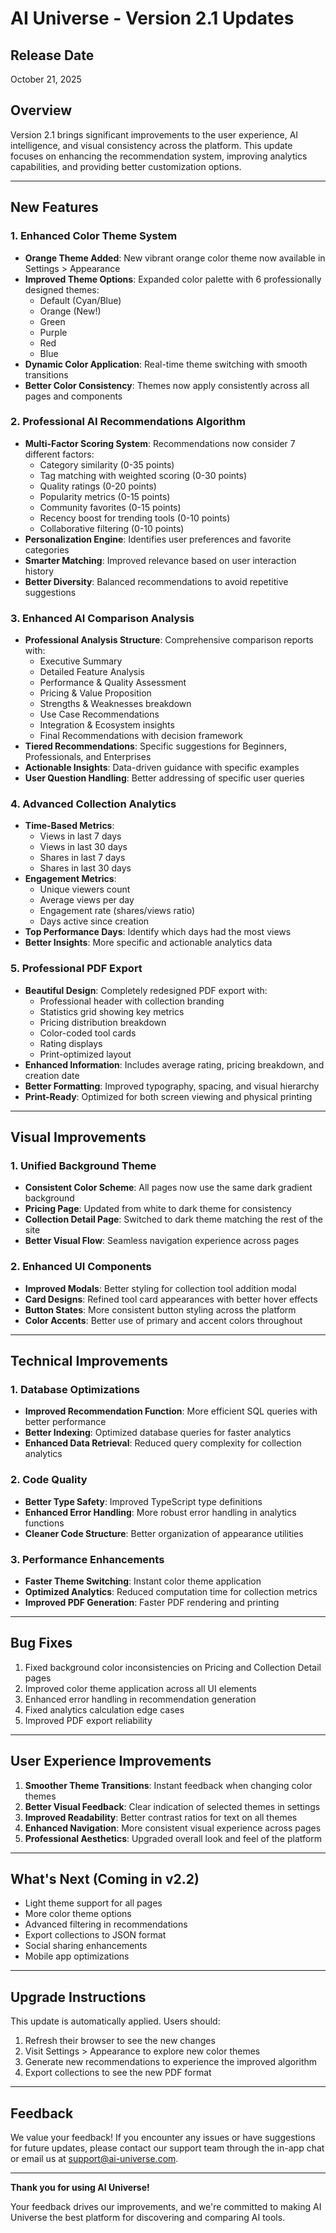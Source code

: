 # AI Universe - Version 2.1 Updates

## Release Date
October 21, 2025

## Overview
Version 2.1 brings significant improvements to the user experience, AI intelligence, and visual consistency across the platform. This update focuses on enhancing the recommendation system, improving analytics capabilities, and providing better customization options.

---

## New Features

### 1. Enhanced Color Theme System
- **Orange Theme Added**: New vibrant orange color theme now available in Settings > Appearance
- **Improved Theme Options**: Expanded color palette with 6 professionally designed themes:
  - Default (Cyan/Blue)
  - Orange (New!)
  - Green
  - Purple
  - Red
  - Blue
- **Dynamic Color Application**: Real-time theme switching with smooth transitions
- **Better Color Consistency**: Themes now apply consistently across all pages and components

### 2. Professional AI Recommendations Algorithm
- **Multi-Factor Scoring System**: Recommendations now consider 7 different factors:
  - Category similarity (0-35 points)
  - Tag matching with weighted scoring (0-30 points)
  - Quality ratings (0-20 points)
  - Popularity metrics (0-15 points)
  - Community favorites (0-15 points)
  - Recency boost for trending tools (0-10 points)
  - Collaborative filtering (0-10 points)
- **Personalization Engine**: Identifies user preferences and favorite categories
- **Smarter Matching**: Improved relevance based on user interaction history
- **Better Diversity**: Balanced recommendations to avoid repetitive suggestions

### 3. Enhanced AI Comparison Analysis
- **Professional Analysis Structure**: Comprehensive comparison reports with:
  - Executive Summary
  - Detailed Feature Analysis
  - Performance & Quality Assessment
  - Pricing & Value Proposition
  - Strengths & Weaknesses breakdown
  - Use Case Recommendations
  - Integration & Ecosystem insights
  - Final Recommendations with decision framework
- **Tiered Recommendations**: Specific suggestions for Beginners, Professionals, and Enterprises
- **Actionable Insights**: Data-driven guidance with specific examples
- **User Question Handling**: Better addressing of specific user queries

### 4. Advanced Collection Analytics
- **Time-Based Metrics**:
  - Views in last 7 days
  - Views in last 30 days
  - Shares in last 7 days
  - Shares in last 30 days
- **Engagement Metrics**:
  - Unique viewers count
  - Average views per day
  - Engagement rate (shares/views ratio)
  - Days active since creation
- **Top Performance Days**: Identify which days had the most views
- **Better Insights**: More specific and actionable analytics data

### 5. Professional PDF Export
- **Beautiful Design**: Completely redesigned PDF export with:
  - Professional header with collection branding
  - Statistics grid showing key metrics
  - Pricing distribution breakdown
  - Color-coded tool cards
  - Rating displays
  - Print-optimized layout
- **Enhanced Information**: Includes average rating, pricing breakdown, and creation date
- **Better Formatting**: Improved typography, spacing, and visual hierarchy
- **Print-Ready**: Optimized for both screen viewing and physical printing

---

## Visual Improvements

### 1. Unified Background Theme
- **Consistent Color Scheme**: All pages now use the same dark gradient background
- **Pricing Page**: Updated from white to dark theme for consistency
- **Collection Detail Page**: Switched to dark theme matching the rest of the site
- **Better Visual Flow**: Seamless navigation experience across pages

### 2. Enhanced UI Components
- **Improved Modals**: Better styling for collection tool addition modal
- **Card Designs**: Refined tool card appearances with better hover effects
- **Button States**: More consistent button styling across the platform
- **Color Accents**: Better use of primary and accent colors throughout

---

## Technical Improvements

### 1. Database Optimizations
- **Improved Recommendation Function**: More efficient SQL queries with better performance
- **Better Indexing**: Optimized database queries for faster analytics
- **Enhanced Data Retrieval**: Reduced query complexity for collection analytics

### 2. Code Quality
- **Better Type Safety**: Improved TypeScript type definitions
- **Enhanced Error Handling**: More robust error handling in analytics functions
- **Cleaner Code Structure**: Better organization of appearance utilities

### 3. Performance Enhancements
- **Faster Theme Switching**: Instant color theme application
- **Optimized Analytics**: Reduced computation time for collection metrics
- **Improved PDF Generation**: Faster PDF rendering and printing

---

## Bug Fixes

1. Fixed background color inconsistencies on Pricing and Collection Detail pages
2. Improved color theme application across all UI elements
3. Enhanced error handling in recommendation generation
4. Fixed analytics calculation edge cases
5. Improved PDF export reliability

---

## User Experience Improvements

1. **Smoother Theme Transitions**: Instant feedback when changing color themes
2. **Better Visual Feedback**: Clear indication of selected themes in settings
3. **Improved Readability**: Better contrast ratios for text on all themes
4. **Enhanced Navigation**: More consistent visual experience across pages
5. **Professional Aesthetics**: Upgraded overall look and feel of the platform

---

## What's Next (Coming in v2.2)

- Light theme support for all pages
- More color theme options
- Advanced filtering in recommendations
- Export collections to JSON format
- Social sharing enhancements
- Mobile app optimizations

---

## Upgrade Instructions

This update is automatically applied. Users should:
1. Refresh their browser to see the new changes
2. Visit Settings > Appearance to explore new color themes
3. Generate new recommendations to experience the improved algorithm
4. Export collections to see the new PDF format

---

## Feedback

We value your feedback! If you encounter any issues or have suggestions for future updates, please contact our support team through the in-app chat or email us at support@ai-universe.com.

---

**Thank you for using AI Universe!**

Your feedback drives our improvements, and we're committed to making AI Universe the best platform for discovering and comparing AI tools.
